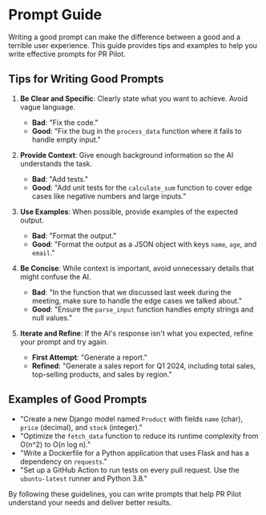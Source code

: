 # Prompt Guide

Writing a good prompt can make the difference between a good and a terrible user experience. This guide provides tips and examples to help you write effective prompts for PR Pilot.

## Tips for Writing Good Prompts

1. **Be Clear and Specific**: Clearly state what you want to achieve. Avoid vague language.
   - **Bad**: "Fix the code."
   - **Good**: "Fix the bug in the `process_data` function where it fails to handle empty input."

2. **Provide Context**: Give enough background information so the AI understands the task.
   - **Bad**: "Add tests."
   - **Good**: "Add unit tests for the `calculate_sum` function to cover edge cases like negative numbers and large inputs."

3. **Use Examples**: When possible, provide examples of the expected output.
   - **Bad**: "Format the output."
   - **Good**: "Format the output as a JSON object with keys `name`, `age`, and `email`."

4. **Be Concise**: While context is important, avoid unnecessary details that might confuse the AI.
   - **Bad**: "In the function that we discussed last week during the meeting, make sure to handle the edge cases we talked about."
   - **Good**: "Ensure the `parse_input` function handles empty strings and null values."

5. **Iterate and Refine**: If the AI's response isn't what you expected, refine your prompt and try again.
   - **First Attempt**: "Generate a report."
   - **Refined**: "Generate a sales report for Q1 2024, including total sales, top-selling products, and sales by region."

## Examples of Good Prompts

- "Create a new Django model named `Product` with fields `name` (char), `price` (decimal), and `stock` (integer)."
- "Optimize the `fetch_data` function to reduce its runtime complexity from O(n^2) to O(n log n)."
- "Write a Dockerfile for a Python application that uses Flask and has a dependency on `requests`."
- "Set up a GitHub Action to run tests on every pull request. Use the `ubuntu-latest` runner and Python 3.8."

By following these guidelines, you can write prompts that help PR Pilot understand your needs and deliver better results.
